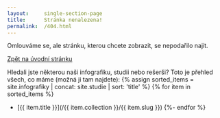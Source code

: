 ```yaml
---
layout:     single-section-page
title:      Stránka nenalezena!
permalink:  /404.html
---
```

Omlouváme se, ale stránku, kterou chcete zobrazit, se nepodařilo najít.

<a href="/" class="btn btn-primary" role="button">Zpět na úvodní stránku</a>

Hledali jste některou naši infografiku, studii nebo rešerši? Toto je přehled všech, co máme (možná ji tam najdete):
{% assign sorted_items = site.infografiky | concat: site.studie | sort: 'title' %}
{% for item in sorted_items %}
  * [{{ item.title }}](/{{ item.collection }}/{{ item.slug }})
{%- endfor %}
